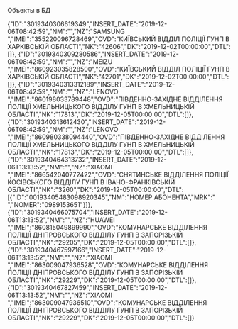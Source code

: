 Объекты в БД

{"ID":"3019340306619349","INSERT_DATE":"2019-12-06T08:42:59","NM":"","NZ":"SAMSUNG ","IMEI":"355220096728469","OVD":"КИЇВСЬКИЙ ВІДДІЛ ПОЛІЦІЇ ГУНП В ХАРКІВСЬКІЙ ОБЛАСТІ","NK":"42606","DK":"2019-12-02T00:00:00","DTL":[]},
{"ID":"3019340309280586","INSERT_DATE":"2019-12-06T08:42:59","NM":"","NZ":"MEIZU ","IMEI":"860923035828500","OVD":"КИЇВСЬКИЙ ВІДДІЛ ПОЛІЦІЇ ГУНП В ХАРКІВСЬКІЙ ОБЛАСТІ","NK":"42701","DK":"2019-12-02T00:00:00","DTL":[]},
{"ID":"3019340313312189","INSERT_DATE":"2019-12-06T08:42:59","NM":"","NZ":"LENOVO ","IMEI":"860198033789448","OVD":"ПІВДЕННО-ЗАХІДНЕ ВІДДІЛЕННЯ ПОЛІЦІЇ ХМЕЛЬНИЦЬКОГО ВІДДІЛУ ГУНП В ХМЕЛЬНИЦЬКІЙ ОБЛАСТІ","NK":"17813","DK":"2019-12-05T00:00:00","DTL":[]},
{"ID":"3019340313612430","INSERT_DATE":"2019-12-06T08:42:59","NM":"","NZ":"LENOVO ","IMEI":"860980338094440","OVD":"ПІВДЕННО-ЗАХІДНЕ ВІДДІЛЕННЯ ПОЛІЦІЇ ХМЕЛЬНИЦЬКОГО ВІДДІЛУ ГУНП В ХМЕЛЬНИЦЬКІЙ ОБЛАСТІ","NK":"17813","DK":"2019-12-05T00:00:00","DTL":[]},
{"ID":"3019340464313732","INSERT_DATE":"2019-12-06T13:13:52","NM":"","NZ":"XIAOMI ","IMEI":"866542040772422","OVD":"СНЯТИНСЬКЕ ВІДДІЛЕННЯ ПОЛІЦІЇ КОСІВСЬКОГО ВІДДІЛУ ГУНП В ІВАНО-ФРАНКІВСЬКІЙ ОБЛАСТІ","NK":"3260","DK":"2019-12-05T00:00:00","DTL":[{"ID":"00193405483098920345","NM":"НОМЕР АБОНЕНТА","MRK":" ","NOMER":"0989153651"}]},
{"ID":"3019340466075704","INSERT_DATE":"2019-12-06T13:13:52","NM":"","NZ":"HUAWEI ","IMEI":"860815049899990","OVD":"КОМУНАРСЬКЕ ВІДДІЛЕННЯ ПОЛІЦІЇ ДНІПРОВСЬКОГО ВІДДІЛУ ГУНП В ЗАПОРІЗЬКІЙ ОБЛАСТІ","NK":"29205","DK":"2019-12-05T00:00:00","DTL":[]},
{"ID":"3019340467597166","INSERT_DATE":"2019-12-06T13:13:52","NM":"","NZ":"XIAOMI ","IMEI":"863009047936528","OVD":"КОМУНАРСЬКЕ ВІДДІЛЕННЯ ПОЛІЦІЇ ДНІПРОВСЬКОГО ВІДДІЛУ ГУНП В ЗАПОРІЗЬКІЙ ОБЛАСТІ","NK":"29229","DK":"2019-12-05T00:00:00","DTL":[]},
{"ID":"3019340467827459","INSERT_DATE":"2019-12-06T13:13:52","NM":"","NZ":"XIAOMI ","IMEI":"863009047936510","OVD":"КОМУНАРСЬКЕ ВІДДІЛЕННЯ ПОЛІЦІЇ ДНІПРОВСЬКОГО ВІДДІЛУ ГУНП В ЗАПОРІЗЬКІЙ ОБЛАСТІ","NK":"29229","DK":"2019-12-05T00:00:00","DTL":[]}
